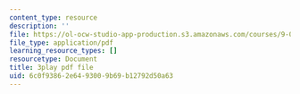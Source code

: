 ```yaml
---
content_type: resource
description: ''
file: https://ol-ocw-studio-app-production.s3.amazonaws.com/courses/9-00sc-introduction-to-psychology-fall-2011/6c0f93862e6493009b69b12792d50a63_zPPsdsAQBx4.pdf
file_type: application/pdf
learning_resource_types: []
resourcetype: Document
title: 3play pdf file
uid: 6c0f9386-2e64-9300-9b69-b12792d50a63
---
```

